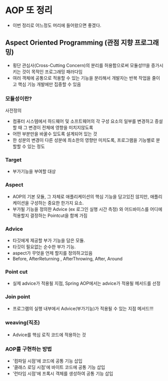 # AOP 또 정리

- 이번 정리로 어느정도 머리에 들어왔으면 좋겠다.

## Aspect Oriented Programming (관점 지향 프로그래밍)
- 횡단 관심사(Cross-Cutting Concern)의 분리를 허용함으로써 모듈성!!!을 증가시키는 것이 목적인 프로그래밍 패러다임
- 여러 객체에 공통으로 적용할 수 있는 기능을 분리해서 개발자는 반복 작업을 줄이고 핵심 기능 개발에만 집중할 수 있음

### 모듈성이란?
사전정의
- 컴퓨터 시스템에서 하드웨어 및 소프트웨어의 각 구성 요소의 일부를 변경하고 증설할 때 그 변경이 전체에 영향을 미치지않도록
- 어떤 부분만을 바꿀수 있도록 설계되어 있는 것
- 한 성분의 변경이 다른 성분에 최소한의 영향만 미치도록, 프로그램을 기능별로 분할할 수 있는 정도

### Target
- 부가기능을 부여할 대상

### Aspect
- AOP의 기본 모듈, 그 자체로 애플리케이션의 핵심 기능을 담고있진 않지만, 애플리케이션을 구성하는 중요한 한가지 요소.
- 부가될 기능을 정의한 Advice (ex 로그인 실행 시간 측정) 와 어드바이스를 어디에 적용할지 결정하는 Pointcut을 함께 가짐

### Advice
- 타깃에게 제공할 부가 기능을 담은 모듈.
- 타깃이 필요없는 순수한 부가 기능.
- aspect가 무엇을 언제 할지를 정의하고있음
- Before, AfterReturning , AfterThrowing, After, Around

### Point cut
- 실제 advice가 적용될 지점, Spring AOP에서는 advice가 적용될 메서드를 선정

### Join point
- 프로그램의 실행 내부에서 Advice(부가기능)가 적용될 수 있는 지점 메서드!!!

### weaving(직조)
- Advice를 핵심 로직 코드에 적용하는 것


### AOP를 구현하는 방법
- '컴파일 시점'에 코드에 공통 기능 삽입
- '클래스 로딩 시점'에 바이트 코드에 공통 기능 삽입
- '런타임 시점'에 프록시 객체를 생성하여 공통 기능 삽입

